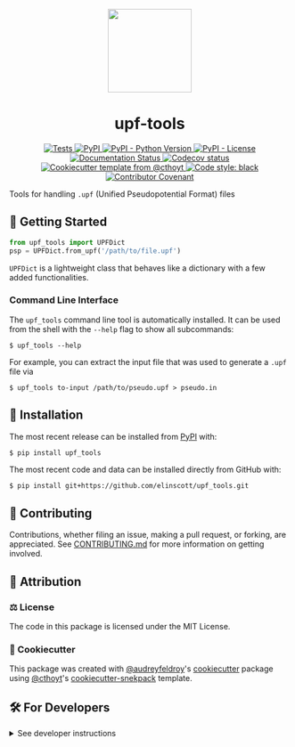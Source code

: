 <p align="center">
  <img src="https://github.com/elinscott/upf_tools/raw/main/docs/source/_static/upf-tools-icon.png" height="150">
</p>

<h1 align="center">
  upf-tools
</h1>

<p align="center">
    <a href="https://github.com/elinscott/upf-tools/actions/workflows/tests.yml">
        <img alt="Tests" src="https://github.com/elinscott/upf-tools/workflows/Tests/badge.svg" />
    </a>
    <a href="https://pypi.org/project/upf-tools">
        <img alt="PyPI" src="https://img.shields.io/pypi/v/upf-tools" />
    </a>
    <a href="https://pypi.org/project/upf-tools">
        <img alt="PyPI - Python Version" src="https://img.shields.io/pypi/pyversions/upf-tools" />
    </a>
    <a href="https://github.com/elinscott/upf-tools/blob/main/LICENSE">
        <img alt="PyPI - License" src="https://img.shields.io/pypi/l/upf-tools" />
    </a>
    <a href='https://upf-tools.readthedocs.io/en/latest/?badge=latest'>
        <img src='https://readthedocs.org/projects/upf-tools/badge/?version=latest' alt='Documentation Status' />
    </a>
    <a href="https://codecov.io/gh/elinscott/upf-tools/branch/main">
        <img src="https://codecov.io/gh/elinscott/upf-tools/branch/main/graph/badge.svg" alt="Codecov status" />
    </a>  
    <a href="https://github.com/cthoyt/cookiecutter-python-package">
        <img alt="Cookiecutter template from @cthoyt" src="https://img.shields.io/badge/Cookiecutter-snekpack-blue" /> 
    </a>
    <a href='https://github.com/psf/black'>
        <img src='https://img.shields.io/badge/code%20style-black-000000.svg' alt='Code style: black' />
    </a>
    <a href="https://github.com/elinscott/upf-tools/blob/main/.github/CODE_OF_CONDUCT.md">
        <img src="https://img.shields.io/badge/Contributor%20Covenant-2.1-4baaaa.svg" alt="Contributor Covenant"/>
    </a>
</p>

Tools for handling `.upf` (Unified Pseudopotential Format) files

## 💪 Getting Started

```python
from upf_tools import UPFDict
psp = UPFDict.from_upf('/path/to/file.upf')
```

`UPFDict` is a lightweight class that behaves like a dictionary with a few added functionalities.

### Command Line Interface

The `upf_tools` command line tool is automatically installed. It can
be used from the shell with the `--help` flag to show all subcommands:

```shell
$ upf_tools --help
```

For example, you can extract the input file that was used to generate a `.upf` file via
```shell
$ upf_tools to-input /path/to/pseudo.upf > pseudo.in
```

## 🚀 Installation

The most recent release can be installed from
[PyPI](https://pypi.org/project/upf_tools/) with:

```shell
$ pip install upf_tools
```

The most recent code and data can be installed directly from GitHub with:

```bash
$ pip install git+https://github.com/elinscott/upf_tools.git
```

## 👐 Contributing

Contributions, whether filing an issue, making a pull request, or forking, are appreciated. See
[CONTRIBUTING.md](https://github.com/elinscott/upf_tools/blob/master/.github/CONTRIBUTING.md) for more information on getting involved.

## 👋 Attribution

### ⚖️ License

The code in this package is licensed under the MIT License.

<!--
### 📖 Citation

Citation goes here!
-->

<!--
### 🎁 Support

This project has been supported by the following organizations (in alphabetical order):

- [Harvard Program in Therapeutic Science - Laboratory of Systems Pharmacology](https://hits.harvard.edu/the-program/laboratory-of-systems-pharmacology/)

-->

<!--
### 💰 Funding

This project has been supported by the following grants:

| Funding Body                                             | Program                                                                                                                       | Grant           |
|----------------------------------------------------------|-------------------------------------------------------------------------------------------------------------------------------|-----------------|
| DARPA                                                    | [Automating Scientific Knowledge Extraction (ASKE)](https://www.darpa.mil/program/automating-scientific-knowledge-extraction) | HR00111990009   |
-->

### 🍪 Cookiecutter

This package was created with [@audreyfeldroy](https://github.com/audreyfeldroy)'s
[cookiecutter](https://github.com/cookiecutter/cookiecutter) package using [@cthoyt](https://github.com/cthoyt)'s
[cookiecutter-snekpack](https://github.com/cthoyt/cookiecutter-snekpack) template.

## 🛠️ For Developers

<details>
  <summary>See developer instructions</summary>

The final section of the README is for if you want to get involved by making a code contribution.

### Development Installation

To install in development mode, use the following:

```bash
$ git clone git+https://github.com/elinscott/upf_tools.git
$ cd upf_tools
$ pip install -e .
```

### 🥼 Testing

After cloning the repository and installing `tox` with `pip install tox`, the unit tests in the `tests/` folder can be
run reproducibly with:

```shell
$ tox
```

Additionally, these tests are automatically re-run with each commit in a [GitHub Action](https://github.com/elinscott/upf_tools/actions?query=workflow%3ATests).

### 📖 Building the Documentation

The documentation can be built locally using the following:

```shell
$ git clone git+https://github.com/elinscott/upf_tools.git
$ cd upf_tools
$ tox -e docs
$ open docs/build/html/index.html
``` 

The documentation automatically installs the package as well as the `docs`
extra specified in the [`setup.cfg`](setup.cfg). `sphinx` plugins
like `texext` can be added there. Additionally, they need to be added to the
`extensions` list in [`docs/source/conf.py`](docs/source/conf.py).

### 📦 Making a Release

After installing the package in development mode and installing
`tox` with `pip install tox`, the commands for making a new release are contained within the `finish` environment
in `tox.ini`. Run the following from the shell:

```shell
$ tox -e finish
```

This script does the following:

1. Uses [Bump2Version](https://github.com/c4urself/bump2version) to switch the version number in the `setup.cfg`,
   `src/upf_tools/version.py`, and [`docs/source/conf.py`](docs/source/conf.py) to not have the `-dev` suffix
2. Packages the code in both a tar archive and a wheel using [`build`](https://github.com/pypa/build)
3. Uploads to PyPI using [`twine`](https://github.com/pypa/twine). Be sure to have a `.pypirc` file configured to avoid the need for manual input at this
   step
4. Push to GitHub. You'll need to make a release going with the commit where the version was bumped.
5. Bump the version to the next patch. If you made big changes and want to bump the version by minor, you can
   use `tox -e bumpversion -- minor` after.
</details>

